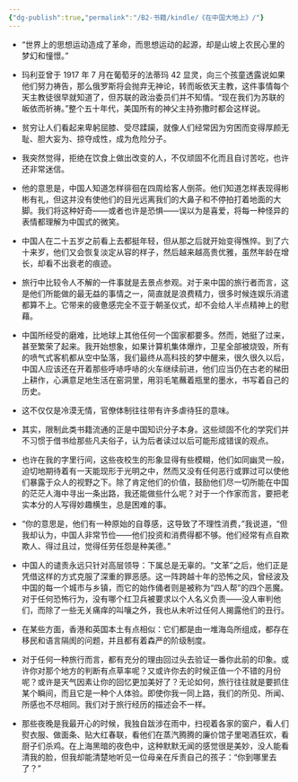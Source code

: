 ```yaml
---
{"dg-publish":true,"permalink":"/B2-书籍/kindle/《在中国大地上》/"}
---
```



- “世界上的思想运动造成了革命，而思想运动的起源，却是山坡上农民心里的梦幻和憧憬。”

- 玛利亚曾于 1917 年 7 月在葡萄牙的法蒂玛 42 显灵，向三个孩童透露说如果他们努力祷告，那么俄罗斯将会抛弃无神论，转而皈依天主教，这件事情每个天主教徒很早就知道了，但苏联的政治委员们并不知情。“现在我们为苏联的皈依而祈祷。”整个五十年代，美国所有的神父主持弥撒时都会这样说。

- 贫穷让人们看起来卑躬屈膝、受尽蹂躏，就像人们经常因为穷困而变得厚颜无耻、胆大妄为、掠夺成性，成为危险分子。

- 我突然觉得，拒绝在饮食上做出改变的人，不仅顽固不化而且自讨苦吃，也许还非常迷信。

- 他的意思是，中国人知道怎样徘徊在四周给客人倒茶。他们知道怎样表现得彬彬有礼，但这并没有使他们的目光远离我们的大鼻子和不停拍打着地面的大脚。我们将这种好奇——或者也许是恐惧——误以为是喜爱，将每一种怪异的表情都理解为中国式的微笑。

- 中国人在二十五岁之前看上去都挺年轻，但从那之后就开始变得憔悴。到了六十来岁，他们又会恢复淡定从容的样子，然后越来越高贵优雅，虽然年龄在增长，却看不出衰老的痕迹。

- 旅行中比较令人不解的一件事就是去景点参观。对于来中国的旅行者而言，这是他们所能做的最无益的事情之一，简直就是浪费精力，很多时候连娱乐消遣都算不上。它带来的疲惫感完全不亚于朝圣仪式，却不会给人半点精神上的慰藉。

- 中国所经受的磨难，比地球上其他任何一个国家都要多。然而，她挺了过来，甚至繁荣了起来。我开始想象，如果计算机集体爆炸，卫星全部被烧毁，所有的喷气式客机都从空中坠落，我们最终从高科技的梦中醒来，很久很久以后，中国人应该还在开着那些呼哧呼哧的火车继续前进，他们应当仍在古老的梯田上耕作，心满意足地生活在窑洞里，用羽毛笔蘸着瓶里的墨水，书写着自己的历史。

- 这不仅仅是冷漠无情，官僚体制往往带有许多虐待狂的意味。

- 其实，限制此类书籍流通的正是中国知识分子本身。这些顽固不化的学究们并不习惯于借书给那些凡夫俗子，认为后者读过以后可能形成错误的观点。

- 也许在我的字里行间，这些夜校生的形象显得有些模糊，他们如同幽灵一般，迫切地期待着有一天能现形于光明之中，然而又没有任何恶行或罪过可以使他们暴露于众人的视野之下。除了肯定他们的价值，鼓励他们尽一切所能在中国的茫茫人海中寻出一条出路，我还能做些什么呢？对于一个作家而言，要把老实本分的人写得妙趣横生，总是困难的事。

- “你的意思是，他们有一种原始的自尊感，这导致了不理性消费，”我说道，“但我却认为，中国人非常节俭——他们投资和消费得都不够。他们经常有点自欺欺人、得过且过，觉得任劳任怨是种美德。”

- 中国人的谴责永远只针对高层领导：下属总是无辜的。“文革”之后，他们正是凭借这样的方式克服了深重的罪恶感。这一阵跨越十年的恐怖之风，曾经波及中国的每一个城市与乡镇，而它的始作俑者则是被称为“四人帮”的四个恶魔。对于任何恐怖行为，没有哪个红卫兵被要求以个人名义负责——没人审判他们，而除了一些无关痛痒的叫嚷之外，我也从未听过任何人揭露他们的丑行。

- 在某些方面，香港和英国本土有点相似：它们都是由一堆海岛所组成，都存在移民和语言隔阂的问题，并且都有着森严的阶级制度。

- 对于任何一种旅行而言，都有充分的理由回过头去验证一番你此前的印象。或许你对那个地方的判断有点草率呢？又或许你去的时候正值一个不错的月份呢？或许是天气因素让你的回忆更加美好了？无论如何，旅行往往就是要抓住某个瞬间，而且它是一种个人体验。即使你我一同上路，我们的所见、所闻、所感也不尽相同。我们对于旅行经历的描述会不一样。

- 那些夜晚是我最开心的时候，我独自跋涉在雨中，扫视着各家的窗户，看人们熨衣服、做面条、贴大红春联，看他们在蒸汽腾腾的廉价馆子里喝酒狂欢，看厨子们杀鸡。在上海黑暗的夜色中，这种默默无闻的感觉很是美妙，没人能看清我的脸，但我却能清楚地听见一位母亲在斥责自己的孩子：“你到哪里去了？”
